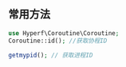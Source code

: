 ## 常用方法
```php
use Hyperf\Coroutine\Coroutine;
Coroutine::id(); //获取协程ID

getmypid(); // 获取进程ID

```